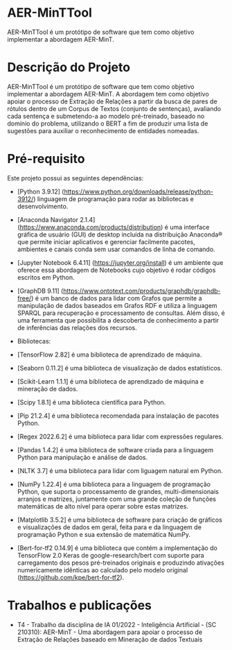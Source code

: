 # AER-MinTTool
AER-MinTTool é um protótipo de software que tem como objetivo implementar a abordagem AER-MinT.

# Descrição do Projeto
AER-MinTTool é um protótipo de software que tem como objetivo implementar a abordagem AER-MinT. A abordagem tem como objetivo apoiar o processo de Extração de Relações a partir da busca de pares de rótulos dentro de um Corpus de Textos (conjunto de sentenças), avaliando cada sentença e submetendo-a ao modelo pré-treinado, baseado no domínio do problema, utilizando o BERT a fim de produzir uma lista de sugestões para auxiliar o reconhecimento de entidades nomeadas.

# Pré-requisito

Este projeto possui as seguintes dependências:

- [Python 3.9.12] (https://www.python.org/downloads/release/python-3912/) linguagem de programação para rodar as bibliotecas e desenvolvimento.
- [Anaconda Navigator 2.1.4] (https://www.anaconda.com/products/distribution) é uma interface gráfica de usuário (GUI) de desktop incluída na distribuição Anaconda® que permite iniciar aplicativos e gerenciar facilmente pacotes, ambientes e canais conda sem usar comandos de linha de comando.
- [Jupyter Notebook 6.4.11] (https://jupyter.org/install) é um ambiente que oferece essa abordagem de Notebooks cujo objetivo é rodar códigos escritos em Python.
- [GraphDB 9.11] (https://www.ontotext.com/products/graphdb/graphdb-free/) é um banco de dados para lidar com Grafos que permite a manipulação de dados baseados em Grafos RDF e utiliza a linguagem SPARQL para recuperação e processamento de consultas. Além disso, é uma ferramenta que possibilita a descoberta de conhecimento a partir de inferências das relações dos recursos.

- Bibliotecas: 
- [TensorFlow 2.82] é uma biblioteca de aprendizado de máquina.  
- [Seaborn 0.11.2] é uma biblioteca de visualização de dados estatísticos. 
- [Scikit-Learn 1.1.1] é uma biblioteca de aprendizado de máquina e mineração de dados.
- [Scipy 1.8.1] é uma biblioteca científica para Python.
- [Pip 21.2.4] é uma biblioteca recomendada para instalação de pacotes Python.
- [Regex 2022.6.2] é uma biblioteca para lidar com expressões regulares.
- [Pandas 1.4.2] é uma biblioteca de software criada para a linguagem Python para manipulação e análise de dados.
- [NLTK 3.7] é uma biblioteca para lidar com liguagem natural em Python.
- [NumPy 1.22.4] é uma biblioteca para a linguagem de programação Python, que suporta o processamento de grandes, multi-dimensionais arranjos e matrizes, juntamente com uma grande coleção de funções matemáticas de alto nível para operar sobre estas matrizes.
- [Matplotlib 3.5.2] é uma biblioteca de software para criação de gráficos e visualizações de dados em geral, feita para e da linguagem de programação Python e sua extensão de matemática NumPy.
- [Bert-for-tf2 0.14.9] é uma biblioteca que contém a implementação do TensorFlow 2.0 Keras de google-research/bert com suporte para carregamento dos pesos pré-treinados originais e produzindo ativações numericamente idênticas ao calculado pelo modelo original (https://github.com/kpe/bert-for-tf2).

# Trabalhos e publicações
- T4 - Trabalho da disciplina de IA 01/2022 - Inteligência Artificial - (SC 210310): AER-MinT - Uma abordagem para apoiar o processo de Extração de Relações baseado em Mineração de dados Textuais
